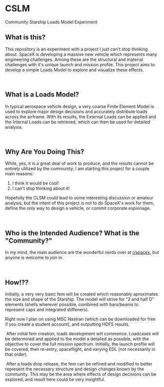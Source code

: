 # CSLM
Community Starship Loads Model Experiment


## What is this?
This repository is an experiment with a project I just can't stop thinking about. SpaceX is developing a massive new vehicle which represents many engineering challenges. Among these are the structural and material challenges with it's unique launch and mission profile. This project aims to develop a simple Loads Model to explore and visualize these effects.

&#x200B;
## What is a Loads Model?
In typical aerospace vehicle design, a very coarse Finite Element Model is used to explore major design decisions and accurately distribute loads across the airframe. With its results, the External Loads can be applied and the Internal Loads can be retrieved, which can then be used for detailed analysis.

&#x200B;
## Why Are You Doing This?
While, yes, it is a great deal of work to produce, and the results cannot be entirely utilized by the community, I am starting this project for a couple main reasons:
1. I think it would be cool!
2. I can't stop thinking about it!

Hopefully the CLSM could lead to some interesting discussion or amateur analysis, but the intent of this project is not to do SpaceX's work for them, define the only way to design a vehicle, or commit corporate espionage.

&#x200B;
## Who is the Intended Audience? What is the "Community?"
In my mind, the main audience are the wonderful nerds over at [r/spacex](www.reddit/com/r/spacex), but anyone is welcome to join in.

&#x200B;
## How!??
Initially, a very very basic fem will be created which reasonably aproximates the size and shape of the Starship. The model will strive for "2 and half D" elements (shells wherever possible, combined with bars/beams to represent caps and integrated stiffeners).

Right now I plan on using MSC Nastran (which can be downloaded for free if you create a student account), and outputting HDF5 results.


&#x200B;
After initial fem creation, loads development will commence. Loadcases will be determined and applied to the model a detailed as possible, with the objective to cover the full mission spectrum. Initially, the launch profile will be covered, then re-entry, spaceflight, and varying EDL (not necessarily in that order).

&#x200B;
After a loads drop release, the fem can be refined and modified to better represent the necessary structure and design changes known by the community. This may be the area where effects of design decisions can be explored, and result here could be very insightful.
